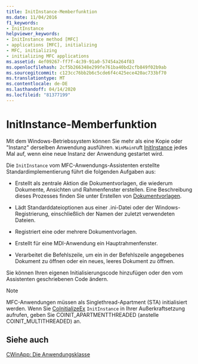 ```yaml
---
title: InitInstance-Memberfunktion
ms.date: 11/04/2016
f1_keywords:
- InitInstance
helpviewer_keywords:
- InitInstance method [MFC]
- applications [MFC], initializing
- MFC, initializing
- initializing MFC applications
ms.assetid: 4ef09267-ff7f-4c39-91a0-57454a264f83
ms.openlocfilehash: 2cf5b266348e299fe761ba40bd2cfb849f02b9ab
ms.sourcegitcommit: c123cc76bb2b6c5cde6f4c425ece420ac733bf70
ms.translationtype: MT
ms.contentlocale: de-DE
ms.lasthandoff: 04/14/2020
ms.locfileid: "81377199"
---
```

# <a name="initinstance-member-function"></a>InitInstance-Memberfunktion

Mit dem Windows-Betriebssystem können Sie mehr als eine Kopie oder "Instanz" derselben Anwendung ausführen. `WinMain`ruft [InitInstance](../mfc/reference/cwinapp-class.md#initinstance) jedes Mal auf, wenn eine neue Instanz der Anwendung gestartet wird.

Die `InitInstance` vom MFC-Anwendungs-Assistenten erstellte Standardimplementierung führt die folgenden Aufgaben aus:

- Erstellt als zentrale Aktion die Dokumentvorlagen, die wiederum Dokumente, Ansichten und Rahmenfenster erstellen. Eine Beschreibung dieses Prozesses finden Sie unter Erstellen von [Dokumentvorlagen](../mfc/document-template-creation.md).

- Lädt Standarddateioptionen aus einer .ini-Datei oder der Windows-Registrierung, einschließlich der Namen der zuletzt verwendeten Dateien.

- Registriert eine oder mehrere Dokumentvorlagen.

- Erstellt für eine MDI-Anwendung ein Hauptrahmenfenster.

- Verarbeitet die Befehlszeile, um ein in der Befehlszeile angegebenes Dokument zu öffnen oder ein neues, leeres Dokument zu öffnen.

Sie können Ihren eigenen Initialisierungscode hinzufügen oder den vom Assistenten geschriebenen Code ändern.

> [!NOTE]
> MFC-Anwendungen müssen als Singlethread-Apartment (STA) initialisiert werden. Wenn Sie [CoInitializeEx](/windows/win32/api/combaseapi/nf-combaseapi-coinitializeex) `InitInstance` in Ihrer Außerkraftsetzung aufrufen, geben Sie COINIT_APARTMENTTHREADED (anstelle COINIT_MULTITHREADED) an.

## <a name="see-also"></a>Siehe auch

[CWinApp: Die Anwendungsklasse](../mfc/cwinapp-the-application-class.md)
